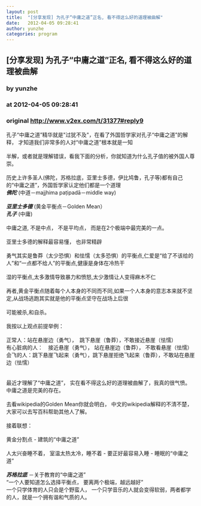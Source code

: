 ```yaml
---
layout: post
title:  "[分享发现] 为孔子“中庸之道”正名, 看不得这么好的道理被曲解"
date:   2012-04-05 09:28:41
author: yunzhe
categories: program
---
```


## [分享发现] 为孔子“中庸之道”正名, 看不得这么好的道理被曲解
### by yunzhe
### at 2012-04-05 09:28:41
### original <http://www.v2ex.com/t/31377#reply9>

孔子“中庸之道”精华就是&quot;过犹不及&quot;，在看了外国哲学家对孔子“中庸之道”的解释， 才知道我们非常多的人对“中庸之道”根本就是一知
<br>
<br>半解，或者就是理解错误，看我下面的分析，你就知道为什么孔子值的被外国人尊崇。
<br>
<br>历史上许多圣人(佛陀，苏格拉底，亚里士多德，伊比鸠鲁，孔子等)都有自己的“中庸之道”，外国哲学家认定他们都是一个道理 
<br>***佛陀*** (中道－majjhima paṭipadā－middle way)  
<br>***亚里士多德*** (黄金平衡点－Golden Mean）
<br>***孔子*** (中庸) 
<br>
<br>中庸之道, 不是中点， 不是平均点， 而是在2个极端中最完美的一点。
<br>
<br>亚里士多德的解释最容易懂， 也非常精辟
<br>
<br>勇气其实是鲁莽（太少恐惧）和怯懦（太多恐惧）的平衡点,仁爱是“给了不该给的人”和“一点都不给人”的平衡点,健康是身体在冷热干
<br>
<br>湿的平衡点,太多激情导致暴力和愤怒,太少激情让人变得麻木不仁 
<br>
<br>再者,黄金平衡点随着每个人本身的不同而不同,如果一个人本身的意志本来就不坚定,从战场逃跑其实就是他的平衡点坚守在战场上后很
<br>
<br>可能被杀,和自杀。
<br>
<br>我按以上观点前提举例：
<br>
<br>正常人：站在悬崖边（勇气），　跳下悬崖（鲁莽），不敢接近悬崖（怯懦）
<br>有心脏病的人：　接近悬崖（勇气）， 站在悬崖边（鲁莽）， 不敢看悬崖（怯懦）
<br>会飞的人：跳下悬崖飞起来（勇气），跳下悬崖拒绝飞起来（鲁莽），不敢站在悬崖边（怯懦）
<br>
<br>
<br>最近才理解了“中庸之道”， 实在看不得这么好的道理被曲解了，我真的很气愤。中庸之道是完美的存在。
<br>
<br>去看wikipedia的Golden Mean你就会明白， 中文的wikipedia解释的不清不楚， 大家可以去写百科帮助其他人了解。
<br>
<br>接着联想：
<br>
<br>黄金分割点 - 建筑的“中庸之道”
<br>
<br>人太兴奋睡不着， 室温太热太冷，睡不着 - 要正好最容易入睡 - 睡眠的“中庸之道”
<br>
<br>***苏格拉底*** －关于教育的“中庸之道”
<br>“一个人要知道怎么选择平衡点， 要离两个极端，越远越好” 
<br>一个只学体育的人只会是个野蛮人， 一个只学音乐的人就会变得软弱，两者都学的人，就是一个拥有谐和气质的人。
